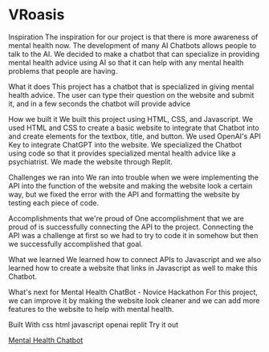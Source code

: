 # VRoasis

Inspiration
The inspiration for our project is that there is more awareness of mental health now. The development of many AI Chatbots allows people to talk to the AI. We decided to make a chatbot that can specialize in providing mental health advice using AI so that it can help with any mental health problems that people are having.

What it does
This project has a chatbot that is specialized in giving mental health advice. The user can type their question on the website and submit it, and in a few seconds the chatbot will provide advice

How we built it
We built this project using HTML, CSS, and Javascript. We used HTML and CSS to create a basic website to integrate that Chatbot into and create elements for the textbox, title, and button. We used OpenAI's API Key to integrate ChatGPT into the website. We specialized the Chatbot using code so that it provides specialized mental health advice like a psychiatrist. We made the website through Replit.

Challenges we ran into
We ran into trouble when we were implementing the API into the function of the website and making the website look a certain way, but we fixed the error with the API and formatting the website by testing each piece of code.

Accomplishments that we're proud of
One accomplishment that we are proud of is successfully connecting the API to the project. Connecting the API was a challenge at first so we had to try to code it in somehow but then we successfully accomplished that goal.

What we learned
We learned how to connect APIs to Javascript and we also learned how to create a website that links in Javascript as well to make this Chatbot.

What's next for Mental Health ChatBot - Novice Hackathon
For this project, we can improve it by making the website look cleaner and we can add more features to the website to help with mental health.

Built With
css
html
javascript
openai
replit
Try it out

[Mental Health Chatbot](https://mental-health-chatbot.monishmalla.repl.co/)
